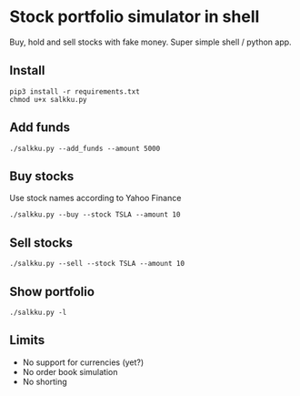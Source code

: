 # Stock portfolio simulator in shell

Buy, hold and sell stocks with fake money. Super simple shell / python app.

## Install

```
pip3 install -r requirements.txt
chmod u+x salkku.py
```

## Add funds
```
./salkku.py --add_funds --amount 5000
```

## Buy stocks

Use stock names according to Yahoo Finance

```
./salkku.py --buy --stock TSLA --amount 10
```

## Sell stocks

```
./salkku.py --sell --stock TSLA --amount 10
```

## Show portfolio

```
./salkku.py -l
```

## Limits

 - No support for currencies (yet?)
 - No order book simulation
 - No shorting
